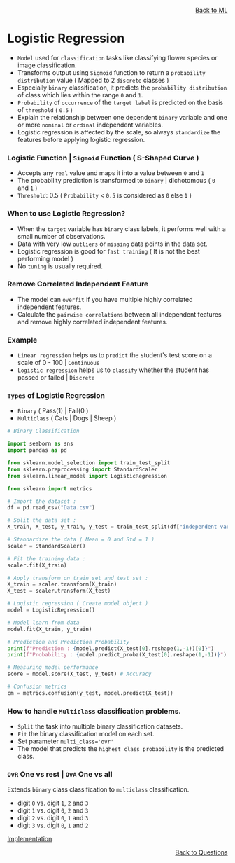 <p align='right'><a align="right" href="https://github.com/KIRANKUMAR7296/Library/blob/main/Machine%20Learning/Machine%20Learning%20Models.md">Back to ML</a></p>

# Logistic Regression

- `Model` used for `classification` tasks like classifying flower species or image classification.
- Transforms output using `Sigmoid` function to return a `probability distribution` value ( Mapped to 2 `discrete` classes )
- Especially `binary` classification, it predicts the `probability distribution` of class which lies within the range `0` and `1`.
- `Probability` of `occurrence` of the `target label` is predicted on the basis of `threshold` ( `0.5` ) 
- Explain the relationship between one dependent `binary` variable and one or more `nominal` or `ordinal` independent variables.
- Logistic regression is affected by the scale, so always `standardize` the features before applying logistic regression. 

### Logistic Function  | `Sigmoid` Function ( S-Shaped Curve )
- Accepts any `real` value and maps it into a value between `0` and `1`
- The probability prediction is transformed to `binary` | dichotomous ( `0` and `1` )
- `Threshold`: 0.5 ( `Probability` < `0.5` is considered as `0` else `1` )

### When to use Logistic Regression?
- When the `target` variable has `binary` class labels, it performs well with a small number of observations.
- Data with very low `outliers` or `missing` data points in the data set.
- Logistic regression is good for `fast training` ( It is not the best performing model )
- No `tuning` is usually required.

### Remove Correlated Independent Feature
- The model can `overfit` if you have multiple highly correlated independent features.
- Calculate the `pairwise correlations` between all independent features and remove highly correlated independent features.

### Example
- `Linear regression` helps us to `predict` the student's test score on a scale of 0 - 100 | `Continuous`
- `Logistic regression` helps us to `classify` whether the student has passed or failed | `Discrete`

### `Types` of Logistic Regression
- `Binary` ( Pass(1) | Fail(0 )  
- `Multiclass` ( Cats | Dogs | Sheep )

```python
# Binary Classification

import seaborn as sns
import pandas as pd

from sklearn.model_selection import train_test_split
from sklearn.preprocessing import StandardScaler
from sklearn.linear_model import LogisticRegression

from sklearn import metrics

# Import the dataset :
df = pd.read_csv("Data.csv")

# Split the data set :
X_train, X_test, y_train, y_test = train_test_split(df["independent variable"], df["target variable"], random_state = 0)

# Standardize the data ( Mean = 0 and Std = 1 )
scaler = StandardScaler()

# Fit the training data : 
scaler.fit(X_train)

# Apply transform on train set and test set :
X_train = scaler.transform(X_train)
X_test = scaler.transform(X_test)

# Logistic regression ( Create model object )
model = LogisticRegression()

# Model learn from data
model.fit(X_train, y_train)

# Prediction and Prediction Probability
print(f"Prediction : {model.predict(X_test[0].reshape(1,-1))[0]}")
print(f"Probability : {model.predict_proba(X_test[0].reshape(1,-1))}")

# Measuring model performance
score = model.score(X_test, y_test) # Accuracy

# Confusion metrics
cm = metrics.confusion(y_test, model.predict(X_test))

```

### How to handle `Multiclass` classification problems.

- `Split` the task into multiple binary classification datasets.
- `Fit` the binary classification model on each set.
- Set parameter `multi_class='ovr'`
- The model that predicts the `highest class probability` is the predicted class.

### `OvR` One vs rest | `OvA` One vs all

Extends `binary` class classification to `multiclass` classification.

- digit `0` vs. digit `1`, `2` and `3`
- digit `1` vs. digit `0`, `2` and `3`
- digit `2` vs. digit `0`, `1` and `3`
- digit `3` vs. digit `0`, `1` and `2`

[Implementation](https://github.com/KIRANKUMAR7296/Algorithms/blob/main/Code/05.Logistic%20Regression%20for%20Multiclass%20Classification.ipynb)

<p align='right'><a align="right" href="https://github.com/KIRANKUMAR7296/Library/blob/main/Interview.md">Back to Questions</a></p>
